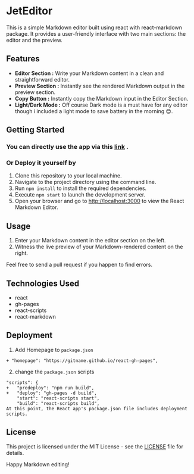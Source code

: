 # JetEditor

This is a simple Markdown editor built using react with react-markdown package. It provides a user-friendly interface with two main sections: the editor and the preview.

## Features

- **Editor Section :** Write your Markdown content in a clean and straightforward editor.
- **Preview Section :** Instantly see the rendered Markdown output in the preview section.
- **Copy Button :** Instantly copy the Markdown input in the Editor Section.
- **Light/Dark Mode :** Off course Dark mode is a must have for any editor though i included a light mode to save battery in the morning 😊.

## Getting Started

### You can directly use the app via this [link](https://bharathajjarapu.github.io/JetEditor) .

### Or Deploy it yourself by

1. Clone this repository to your local machine.
2. Navigate to the project directory using the command line.
3. Run `npm install` to install the required dependencies.
4. Execute `npm start` to launch the development server.
5. Open your browser and go to [http://localhost:3000](http://localhost:3000) to view the React Markdown Editor.

## Usage

1. Enter your Markdown content in the editor section on the left.
2. Witness the live preview of your Markdown-rendered content on the right.

Feel free to send a pull request if you happen to find errors.

## Technologies Used

- react
- gh-pages
- react-scripts
- react-markdown

## Deployment

1. Add Homepage to `package.json`

```
+ "homepage": "https://gitname.github.io/react-gh-pages",
```

2. change the `package.json` scripts
```
"scripts": {
+   "predeploy": "npm run build",
+   "deploy": "gh-pages -d build",
    "start": "react-scripts start",
    "build": "react-scripts build",
At this point, the React app's package.json file includes deployment scripts.
```

## License

This project is licensed under the MIT License - see the [LICENSE](LICENSE) file for details.

Happy Markdown editing!
